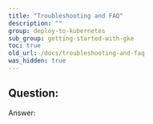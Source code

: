 ```yaml
---
title: "Troubleshooting and FAQ"
description: ""
group: deploy-to-kubernetes
sub_group: getting-started-with-gke
toc: true
old_url: /docs/troubleshooting-and-faq
was_hidden: true
---
```


## Question:
Answer:
